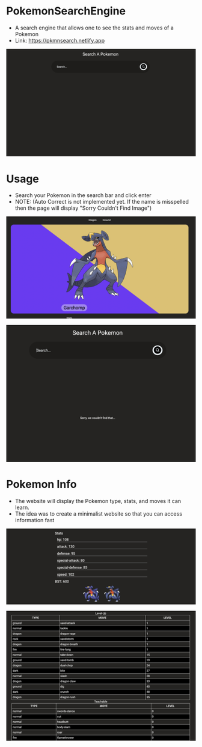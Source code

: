# PokemonSearchEngine
- A search engine that allows one to see the stats and moves of a Pokemon
- Link: https://pkmnsearch.netlify.app

![Search Bar Picture](https://github.com/xXViridianXx/PokemonSearchEngine/blob/main/images/SearchPicture.png)

# Usage
- Search your Pokemon in the search bar and click enter
- NOTE: (Auto Correct is not implemented yet. If the name is misspelled then the page will display "Sorry Couldn't Find Image")

![A picture of Garchomp](https://github.com/xXViridianXx/PokemonSearchEngine/blob/main/images/Garchomp.png)

![NotFound](https://github.com/xXViridianXx/PokemonSearchEngine/blob/main/images/NotFound.png)

# Pokemon Info
- The website will display the Pokemon type, stats, and moves it can learn.
- The idea was to create a minimalist website so that you can access information fast

![Picture of stats and sprites](https://github.com/xXViridianXx/PokemonSearchEngine/blob/main/images/Stats.png)

![Picture of Moves](https://github.com/xXViridianXx/PokemonSearchEngine/blob/main/images/Moves.png)
